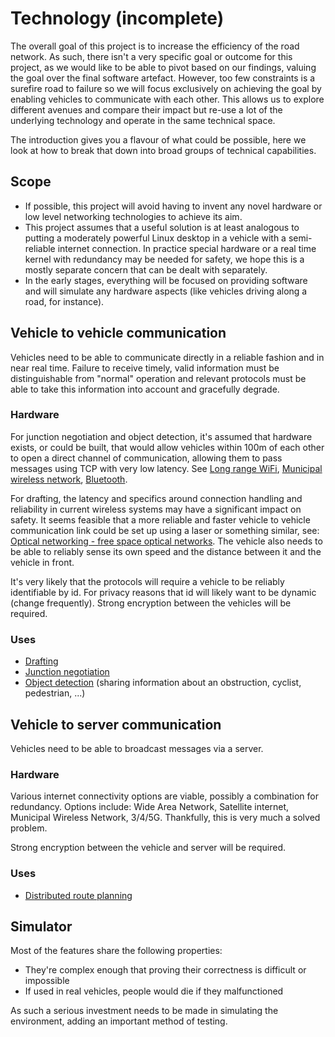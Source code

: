 # Technology (incomplete)

The overall goal of this project is to increase the efficiency of the road network. As such, there isn't a very specific goal or outcome for this project, as we would like to be able to pivot based on our findings, valuing the goal over the final software artefact. However, too few constraints is a surefire road to failure so we will focus exclusively on achieving the goal by enabling vehicles to communicate with each other. This allows us to explore different avenues and compare their impact but re-use a lot of the underlying technology and operate in the same technical space.

The introduction gives you a flavour of what could be possible, here we look at how to break that down into broad groups of technical capabilities.

## Scope

- If possible, this project will avoid having to invent any novel hardware or low level networking technologies to achieve its aim.
- This project assumes that a useful solution is at least analogous to putting a moderately powerful Linux desktop in a vehicle with a semi-reliable internet connection. In practice special hardware or a real time kernel with redundancy may be needed for safety, we hope this is a mostly separate concern that can be dealt with separately.
- In the early stages, everything will be focused on providing software and will simulate any hardware aspects (like vehicles driving along a road, for instance).

## Vehicle to vehicle communication

Vehicles need to be able to communicate directly in a reliable fashion and in near real time. Failure to receive timely, valid information must be distinguishable from "normal" operation and relevant protocols must be able to take this information into account and gracefully degrade.

### Hardware

For junction negotiation and object detection, it's assumed that hardware exists, or could be built, that would allow vehicles within 100m of each other to open a direct channel of communication, allowing them to pass messages using TCP with very low latency. See [Long range WiFi](https://en.wikipedia.org/wiki/Long-range_Wi-Fi), [Municipal wireless network](https://en.wikipedia.org/wiki/Municipal_wireless_network), [Bluetooth](https://en.wikipedia.org/wiki/Bluetooth).

For drafting, the latency and specifics around connection handling and reliability in current wireless systems may have a significant impact on safety. It seems feasible that a more reliable and faster vehicle to vehicle communication link could be set up using a laser or something similar, see: [Optical networking - free space optical networks](https://en.wikipedia.org/wiki/Optical_networking#Free-space_optical_networks). The vehicle also needs to be able to reliably sense its own speed and the distance between it and the vehicle in front.

It's very likely that the protocols will require a vehicle to be reliably identifiable by id. For privacy reasons that id will likely want to be dynamic (change frequently). Strong encryption between the vehicles will be required.

### Uses
- [Drafting](./capabilities.md#drafting)
- [Junction negotiation](./capabilities.md#junction-negotiation)
- [Object detection](./capabilities.md#distributed-object-detection) (sharing information about an obstruction, cyclist, pedestrian, ...)


## Vehicle to server communication

Vehicles need to be able to broadcast messages via a server.

### Hardware

Various internet connectivity options are viable, possibly a combination for redundancy. Options include: Wide Area Network, Satellite internet, Municipal Wireless Network, 3/4/5G. Thankfully, this is very much a solved problem.

Strong encryption between the vehicle and server will be required.

### Uses
- [Distributed route planning](./capabilities.md#distributed-route-planning)

## Simulator

Most of the features share the following properties:
- They're complex enough that proving their correctness is difficult or impossible
- If used in real vehicles, people would die if they malfunctioned

As such a serious investment needs to be made in simulating the environment, adding an important method of testing.
